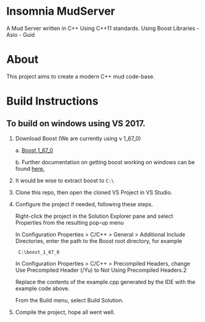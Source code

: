 # Insomnia MudServer

A Mud Server written in C++
Using C++11 standards.
Using Boost Libraries
    - Asio
    - Guid

# About

This project aims to create a modern C++ mud code-base.


# Build Instructions

## To build on windows using VS 2017.

1. Download Boost (We are currently using v 1_67_0)
    
    a. [Boost 1_67_0](https://www.boost.org/users/history/version_1_67_0.html)

    b. Further documentation on getting boost working on windows can be found [here.](https://www.boost.org/doc/libs/1_68_0/more/getting_started/windows.html)

2. It would be wise to extract boost to `C:\`

3. Clone this repo, then open the cloned VS Project in VS Studio.

4. Configure the project if needed, following these steps.
    
    Right-click the project in the Solution Explorer pane and select Properties from the resulting pop-up menu

    In Configuration Properties > C/C++ > General > Additional Include Directories, enter the path to the Boost root directory, for example

        C:\boost_1_67_0

    In Configuration Properties > C/C++ > Precompiled Headers, change Use Precompiled Header (/Yu) to Not Using Precompiled Headers.2

    Replace the contents of the example.cpp generated by the IDE with the example code above.

    From the Build menu, select Build Solution.

5. Compile the project, hope all went well.